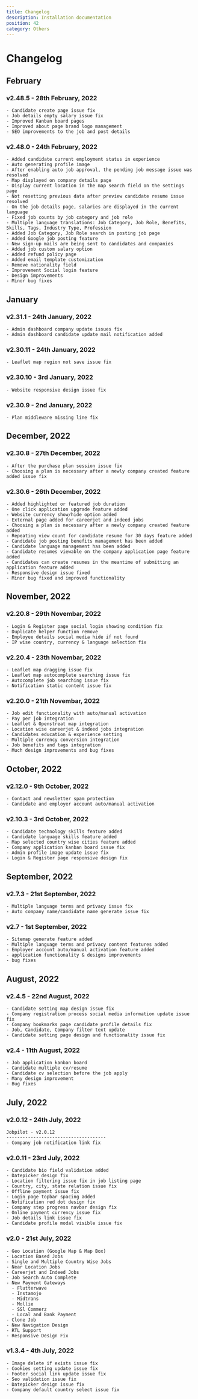 ```yaml
---
title: Changelog
description: Installation documentation
position: 42
category: Others
---
```


# Changelog
## February
### v2.48.5 - 28th February, 2022
```
- Candidate create page issue fix
- Job details empty salary issue fix
- Improved Kanban board pages
- Improved about page brand logo management
- SEO improvements to the job and post details
```
### v2.48.0 - 24th February, 2022
```
- Added candidate current employment status in experience
- Auto generating profile image
- After enabling auto job approval, the pending job message issue was resolved
- Map displayed on company details page
- Display current location in the map search field on the settings page
- Not resetting previous data after preview candidate resume issue resolved
- On the job details page, salaries are displayed in the current language
- Fixed job counts by job category and job role 
- Multiple language translations: Job Category, Job Role, Benefits, Skills, Tags, Industry Type, Profession
- Added Job Category, Job Role search in posting job page 
- Added Google job posting feature
- New sign-up mails are being sent to candidates and companies
- Added job custom salary option
- Added refund policy page
- Added email template customization
- Remove nationality field 
- Improvement Social login feature 
- Design improvements
- Minor bug fixes
```
## January
### v2.31.1 - 24th January, 2022
```
- Admin dashboard company update issues fix
- Admin dashboard candidate update mail notification added
```
### v2.30.11 - 24th January, 2022
```
- Leaflet map region not save issue fix
```
### v2.30.10 - 3rd January, 2022
```
- Website responsive design issue fix
```
### v2.30.9 - 2nd January, 2022
```
- Plan middleware missing line fix
```
## December, 2022
### v2.30.8 - 27th December, 2022
```
- After the purchase plan session issue fix
- Choosing a plan is necessary after a newly company created feature added issue fix
```

### v2.30.6 - 26th December, 2022
```
- Added highlighted or featured job duration
- One click application upgrade feature added
- Website currency show/hide option added
- External page added for careerjet and indeed jobs 
- Choosing a plan is necessary after a newly company created feature added
- Repeating view count for candidate resume for 30 days feature added
- Candidate job posting benefits management has been added
- Candidate language management has been added
- Candidate resumes viewable on the company application page feature added
- Candidates can create resumes in the meantime of submitting an application feature added
- Responsive design issue fixed
- Minor bug fixed and improved functionality
```
## November, 2022
### v2.20.8 - 29th Novembar, 2022
```
- Login & Register page social login showing condition fix
- Duplicate helper function remove
- Employee details social media hide if not found
- IP wise country, currency & language selection fix
```
### v2.20.4 - 23th Novembar, 2022
```
- Leaflet map dragging issue fix
- Leaflet map autocomplete searching issue fix
- Autocomplete job searching issue fix
- Notification static content issue fix
```
### v2.20.0 - 21th Novembar, 2022
```
- Job edit functionality with auto/manual activation
- Pay per job integration
- Leaflet & Openstreat map integration
- Location wise careerjet & indeed jobs integration
- Candidates education & experience setting
- Multiple currency conversion integration
- Job benefits and tags integration
- Much design improvements and bug fixes
```
## October, 2022
### v2.12.0 - 9th October, 2022
```
- Contact and newsletter spam protection
- Candidate and employer account auto/manual activation
```
### v2.10.3 - 3rd October, 2022
```
- Candidate technology skills feature added
- Candidate language skills feature added
- Map selected country wise cities feature added
- Company application kanban board issue fix
- Admin profile image update issue fix
- Login & Register page responsive design fix
```
## September, 2022
### v2.7.3 - 21st September, 2022
```
- Multiple language terms and privacy issue fix
- Auto company name/candidate name generate issue fix
```
### v2.7 - 1st September, 2022
```
- Sitemap generate feature added
- Multiple language terms and privacy content features added
- Employer account auto/manual activation feature added
- application functionality & designs improvements
- bug fixes
```

## August, 2022
### v2.4.5 - 22nd August, 2022
```
- Candidate setting map design issue fix
- Company registration process social media information update issue fix
- Company bookmarks page candidate profile details fix
- Job, Candidate, Company filter text update
- Candidate setting page design and functionality issue fix
```
### v2.4 - 11th August, 2022
```
- Job application kanban board
- Candidate multiple cv/resume
- Candidate cv selection before the job apply
- Many design improvement
- Bug fixes
```

## July, 2022
### v2.0.12 - 24th July, 2022
```
Jobpilot - v2.0.12
-------------------------------------
- Company job notification link fix
```
### v2.0.11 - 23rd July, 2022
```
- Candidate bio field validation added
- Datepicker design fix
- Location filtering issue fix in job listing page
- Country, city, state relation issue fix
- Offline payment issue fix
- Login page topbar spacing added
- Notification red dot design fix
- Company step progress navbar design fix
- Online payment currency issue fix
- Job details link issue fix
- Candidate profile modal visible issue fix
```
### v2.0 - 21st July, 2022
```
- Geo Location (Google Map & Map Box)
- Location Based Jobs
- Single and Multiple Country Wise Jobs
- Near Location Jobs
- Careerjet and Indeed Jobs
- Job Search Auto Complete
- New Payment Gateways
  - Flutterwave
  - Instamojo
  - Midtrans
  - Mollie
  - SSl Commerz
  - Local and Bank Payment
- Clone Job
- New Navigation Design
- RTL Support
- Responsive Design Fix
```
### v1.3.4 - 4th July, 2022
```
- Image delete if exists issue fix
- Cookies setting update issue fix
- Footer social link update issue fix
- Seo validation issue fix
- Datepicker design issue fix
- Company default country select issue fix
```
